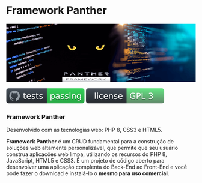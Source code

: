 Framework Panther
================

<img src="https://github.com/framework-panther/panther/blob/master/img/framework-panther-banner.png">

<p align="left">
<a href="https://github.com"><img src="https://github.com/framework-panther/panther/blob/master/img/test.svg" alt="Test"></a>
<a href="https://www.gnu.org/licenses/gpl-3.0.pt-br.html"><img src="https://github.com/framework-panther/panther/blob/master/img/licenca.svg" alt="License"></a>
</p>

### Framework Panther

Desenvolvido com as tecnologias web: PHP 8, CSS3 e HTML5.

**Framework Panther** é um CRUD fundamental para a construção de soluções web altamente personalizável, que permite que seu usuário construa aplicações web limpa, utilizando os recursos do PHP 8, JavaScript, HTML5 e CSS3. É um projeto de código aberto para desenvolver uma aplicação complenta do Back-End ao Front-End e você pode fazer o download e instalá-lo o **mesmo para uso comercial**.



